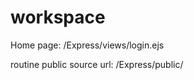 # workspace

Home page:
    /Express/views/login.ejs


routine public source url:
    /Express/public/
